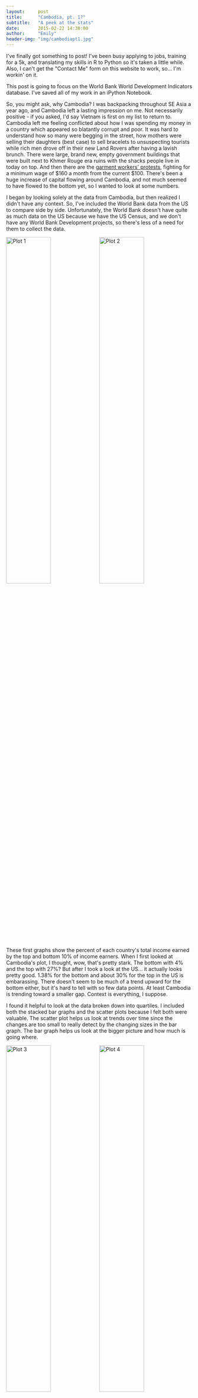```yaml
---
layout:     post
title:      "Cambodia, pt. 1?"
subtitle:   "A peek at the stats"
date:       2015-02-22 14:30:00
author:     "Emily"
header-img: "img/cambodiapt1.jpg"
---
```


<p> I've finally got something to post! I've been busy applying to jobs, training for
a 5k, and translating my skills in R to Python so it's taken a little while. 
Also, I can't get the "Contact Me" form on this website to work, so... I'm workin' on it.</p>

<p>This post is going to focus on the World Bank World Development Indicators 
database. I've saved all of my work in an iPython Notebook.</p>

<p>So, you might ask, why Cambodia? I was backpacking throughout SE Asia a year ago, and 
Cambodia left a lasting impression on me. Not necessarily positive - if you asked, I'd
say Vietnam is first on my list to return to. Cambodia left me feeling conflicted about 
how I was spending my money in a country which appeared so blatantly corrupt and poor. 
It was hard to understand how so many were begging in the street, how mothers were selling 
their daughters (best case) to sell bracelets to unsuspecting tourists while rich men 
drove off in their new Land Rovers after having a lavish brunch. There were large, brand 
new, empty government buildings that were built next to Khmer Rouge era ruins with the shacks 
people live in today on top. And then there are the <a href='http://www.aljazeera.com/indepth/features/2014/01/cambodia-garment-worker-strike-unravels-20141755530526443.html'>garment workers' protests</a>, 
fighting for a minimum wage of $160 a month from the current $100. There's been a huge 
increase of capital flowing around Cambodia, and not much seemed to have flowed to the 
bottom yet, so I wanted to look at some numbers.</p>

<p>I began by looking solely at the data from Cambodia, but then realized I didn't have
any context. So, I've included the World Bank data from the US to compare side by side.
Unfortunately, the World Bank doesn't have quite as much data on the US because we
have the US Census, and we don't have any World Bank Development projects, so there's
less of a need for them to collect the data. </p>

<p><img src="{{ site.baseurl }}/img/khminc.png" style="float: left; width: 49%; margin-right:1%; margin-bottom: 0.5em;" alt="Plot 1"> 
<img src="{{ site.baseurl }}/img/usainc.png" style="float: left; width: 49%; margin-right:1%; margin-bottom: 0.5em;" alt ="Plot 2"></p>

<p>These first graphs show the percent of each country's total income earned by the top
and bottom 10% of income earners. When I first looked at Cambodia's plot, I thought, wow,
that's pretty stark. The bottom with 4% and the top with 27%? But after I took
a look at the US... it actually looks pretty good. 1.38% for the bottom and about 30% for
the top in the US is embarassing. There doesn't seem to be much of a trend upward for the
bottom either, but it's hard to tell with so few data points. At least Cambodia is 
trending toward a smaller gap. Context is everything, I suppose. </p>

<p>I found it helpful to look at the data broken down into quartiles. I included both
the stacked bar graphs and the scatter plots because I felt both were valuable. The
scatter plot helps us look at trends over time since the changes are too small to really
detect by the changing sizes in the bar graph. The bar graph helps us look at the bigger
picture and how much is going where. </p>

<p><img src="{{ site.baseurl }}/img/khminc1.png" style="float: left; width: 49%; margin-right:1%; margin-bottom: 0.5em;" alt="Plot 3"> 
<img src="{{ site.baseurl }}/img/usainc1.png" style="float: left; width: 49%; margin-right:1%; margin-bottom: 0.5em;" alt="Plot 4"></p>

<p><img src="{{ site.baseurl }}/img/khminc1-1.png" style="float: left; width: 49%; margin-right:1%; margin-bottom: 0.5em;" alt="Plot 5"> 
<img src="{{ site.baseurl }}/img/usainc1-1.png" style="float: left; width: 49%; margin-right:1%; margin-bottom: 0.5em;" alt="Plot 6"></p>

<p>We can see in Cambodia that the gap between the quartiles is closing more and more 
over time. It appears that the flow of wealth in Cambodia has, in fact, reached the lower 
income earners. Again, the US looks terrible. The trajectory appears mostly flat despite the 
recession in 2008, however three data points isn't exactly enough to establish a trend. 
The disparity here is clearly worse than (at least what the data shows) in Cambodia.</p>

<p><img src="{{ site.baseurl }}/img/khmgni.png" style="float: left; width: 49%; margin-right:1%; margin-bottom: 0.5em;" alt="Plot 6"> 
<img src="{{ site.baseurl }}/img/usagni.png" style="float: left; width: 49%; margin-right:1%; margin-bottom: 0.5em;" alt="Plot 7"></p>

<p>A major difference between the US and Cambodia is how much income we're talking about. 
Obviously, incomes in Cambodia are much smaller since it is a developing country and the 
US is one of the richest countries in the world. This is why I wanted to look at the Gross 
National Income per Capita for each. Note: all of the monetary data is in USD, which 
isn't totally unreasonable since Cambodians primarily use US currency with Cambodian
riel only for amounts less than a dollar.</p>
 
<p>Cambodia has shown really impressive growth from 2004 to 2011, doubling its GNI per 
capita. However, it's still very small in comparison to the US, $810 versus $50,350 in
the US (which seems pretty high to me, a consequence of the average including our large
top 10%). Cambodia's number could also be unbalanced by the top income earners, but our
other data would suggest that's not entirely the case. You can see the impact of the 
2008 recession in both countries, though less markedly so in Cambodia.</p>

<p><center><img src="{{ site.baseurl }}/img/khmpov.png" alt="Plot 5"></center></p>

<p>Almost 92% of Cambodia's population lives on less than $5 a day. How can this happen
while others spend lavishly at the new Chinese casinos and relax in their luxury cars? 
Only 10% lives on under $1.25 a day, but that number jumps to 41.26% if we increase 
the threshold to just $2. It appears that many are living right on that edge. That, and 
the number living on under $2-$2.50 a day has been increasing since 2009. People who are 
making the jump above $1.25 a day haven't made it that far. </p>

<p>Obviously the above data doesn't tell the whole story. I can't imagine that these surveys 
could reach everyone when there's a significant portion of the population that's homeless 
or migrant. Numbers could be skewed by Cambodian officials looking for more NGO funds, 
etc. However, if we only have these numbers to judge, they paint a somewhat optimistic 
picture. It's tenuous, at best.</p>

<h2 class="section-heading">Further Study</h2>

<p>It'd be interesting to look at luxury import statistics. How many cars are purchased 
in Cambodia? How much do they actually cost, and who is buying them? There's been a huge 
amount of <a href='http://www.atimes.com/atimes/Southeast_Asia/HJ06Ae01.html'>Chinese investment</a> 
in Cambodia's resources, which has involved <a href='http://world.time.com/2013/05/14/in-cambodia-illegal-logging-unabated-on-anniversary-of-leading-activists-death/'>illegal logging</a>. 
China isn't the only foreign country taking advantage of Cambodia's natural resources, as 
Singapore has a history of <a href ='http://www.globalwitness.org/sites/default/files/pdfs/shifting_sand_final.pdf'>illegally dredging Cambodia's rivers for sand</a>. 
Given Cambodia's political history and present, I wouldn't fully trust government data. 
There are several factors at work, and it's hard to put them together to form a bigger 
picture, but I'll try to provide a glimpse.</p>